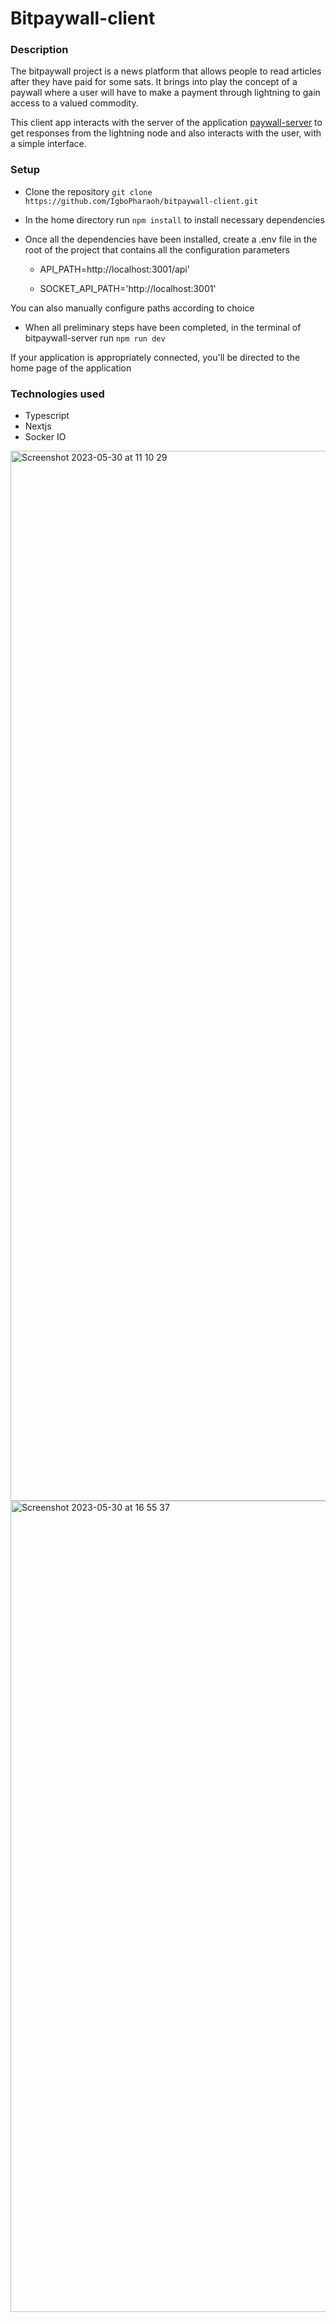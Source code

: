 # Bitpaywall-client

### Description
The bitpaywall project is a news platform that allows people to read articles after they have paid for some sats. 
It brings into play the concept of a paywall where a user will have to make a payment through lightning to gain access to a valued commodity.  
 
This client app interacts with the server of the application [paywall-server](https://github.com/IgboPharaoh/paywall-server.git) to get responses from the lightning node and also interacts with the user, with a simple interface.


### Setup
- Clone the repository ```git clone https://github.com/IgboPharaoh/bitpaywall-client.git```

- In the home directory run ``npm install`` to install necessary dependencies

- Once all the dependencies have been installed, create a .env file in the root of the project that contains all the configuration parameters

  - API_PATH=http://localhost:3001/api'

  - SOCKET_API_PATH='http://localhost:3001'

You can also manually configure paths according to choice

- When all preliminary steps have been completed, in the terminal of bitpaywall-server run ``npm run dev``


If your application is appropriately connected, you'll be directed to the home page of the application


### Technologies used
- Typescript
- Nextjs
- Socker IO

<img width="1680" alt="Screenshot 2023-05-30 at 11 10 29" src="https://github.com/IgboPharaoh/bitpaywall-client/assets/87058633/9097ed53-680d-440c-88ab-66a5439f229e">

<img width="1298" alt="Screenshot 2023-05-30 at 16 55 37" src="https://github.com/IgboPharaoh/bitpaywall-client/assets/87058633/0c31bed9-9456-4477-8465-7c2cb921d7b4">
